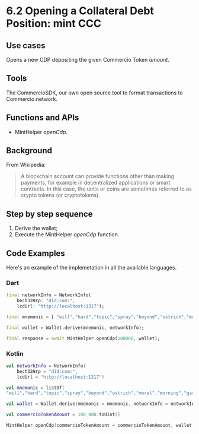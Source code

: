 # 6.2 Opening a Collateral Debt Position: mint CCC

## Use cases
Opens a new CDP depositing the given Commercio Token _amount_.

## Tools
The CommercioSDK, our own open source tool to format transactions to Commercio.network.

## Functions and APIs
- MintHelper _openCdp_.

##  Background
From Wikipedia:
> A blockchain account can provide functions other than making payments, for example in decentralized applications or smart contracts. In this case, the units or coins are sometimes referred to as crypto tokens (or cryptotokens). 

## Step by step sequence
1. Derive the wallet;
2. Execute the MintHelper _openCdp_ function.

## Code Examples
Here's an example of the implemetation in all the available languages.

### Dart
```dart
final networkInfo = NetworkInfo(
    bech32Hrp: "did:com:",
    lcdUrl: "http://localhost:1317");

final mnemonic = [ "will","hard","topic","spray","beyond","ostrich","moral","morning","gas","loyal","couch","horn","boss","across","age","post","october","blur","piece","wheel","film","notable","word","man"];

final wallet = Wallet.derive(mnemonic, networkInfo);

final response = await MintHelper.openCdp(100000, wallet);
```

### Kotlin
```kotlin
val networkInfo = NetworkInfo(
    bech32Hrp = "did:com:", 
    lcdUrl = "http://localhost:1317")

val mnemonic = listOf(
"will","hard","topic","spray","beyond","ostrich","moral","morning","gas","loyal","couch","horn","boss","across","age","post","october","blur","piece","wheel","film","notable","word","man")

val wallet = Wallet.derive(mnemonic = mnemonic, networkInfo = networkInfo)

val commercioTokenAmount = 100_000.toUInt()

MintHelper.openCdp(commercioTokenAmount = commercioTokenAmount, wallet = wallet)

```